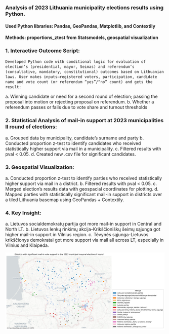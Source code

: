 ### Analysis of 2023 Lithuania municipality elections results using Python.
#### Used Python libraries: Pandas, GeoPandas, Matplotlib, and Contextily
#### Methods: proportions_ztest from Statsmodels, geospatial visualization

### 1.	Interactive Outcome Script:  
    Developed Python code with conditional logic for evaluation of election’s (presidential, mayor, Seimas) and referendum’s (consultative, mandatory, constitutional) outcomes based on Lithuanian laws. User makes inputs—registered voters, participation, candidate name and vote count (or referendum “yes”/“no” count) and gets the result:
a.	Winning candidate or need for a second round of election; passing the proposal into motion or rejecting proposal on referendum.
b.	Whether a referendum passes or fails due to vote share and turnout thresholds

### 2.	Statistical Analysis of mail-in support at 2023 municipalities II round of elections:
a.	Grouped data by municipality, candidate’s surname and party 
b.	Conducted proportion z-test to identify candidates who received statistically higher support via mail in a municipality.
c.	Filtered results with pval < 0.05.
d.	Created new .csv file for significant candidates.

### 3.	Geospatial Visualization:
a.	Conducted proportion z-test to identify parties who received statistically higher support via mail in a district.
b.	Filtered results with pval < 0.05.
c.	Merged election’s results data with geospacial coordinates for plotting.
d.	Mapped parties with statistically significant mail-in support in districts over a tiled Lithuania basemap using GeoPandas + Contextily.

### 4.	Key Insight:  
a.	Lietuvos socialdemokratų partija got more mail-in support in Central and North LT.
b.	Lietuvos lenkų rinkimų akcija-Krikščioniškų šeimų sąjunga  got higher mail-in support in Vilnius region.
c.	Tėvynės sąjunga-Lietuvos krikščionys demokratai got more support via mail all across LT, especially in Vilnius and Klaipeda.

![Chart 1](output/chart1.jpg)
